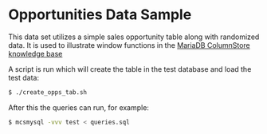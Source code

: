 # Opportunities Data Sample
This data set utilizes a simple sales opportunity table along with randomized data. It is used to illustrate window functions in the [MariaDB ColumnStore knowledge base](https://mariadb.com/kb/en/library/columnstore-window-functions/)

A script is run which will create the table in the test database and load the test data:
```sh
$ ./create_opps_tab.sh
```
After this the queries can run, for example:
```sh
$ mcsmysql -vvv test < queries.sql
```
